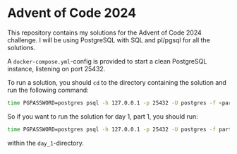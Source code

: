 # Advent of Code 2024

This repository contains my solutions for the Advent of Code 2024 challenge. I will be using PostgreSQL with SQL and pl/pgsql for all the solutions.

A `docker-compose.yml`-config is provided to start a clean PostgreSQL instance, listening on port 25432.

To run a solution, you should `cd` to the directory containing the solution and run the following command:

```bash
time PGPASSWORD=postgres psql -h 127.0.0.1 -p 25432 -U postgres -f <part.sql>
```

So if you want to run the solution for day 1, part 1, you should run:

```bash
time PGPASSWORD=postgres psql -h 127.0.0.1 -p 25432 -U postgres -f part1.sql
```
within the `day_1`-directory.